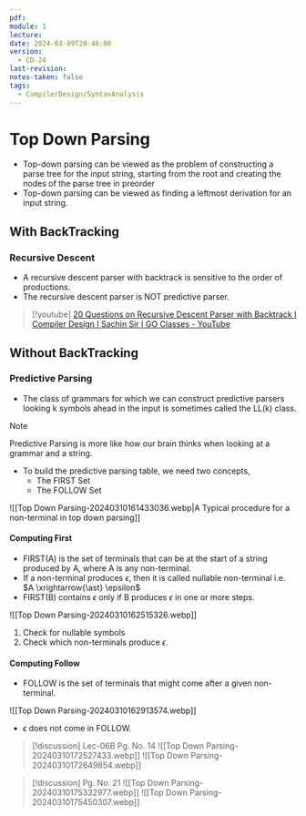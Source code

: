 ```yaml
---
pdf: 
module: 1
lecture: 
date: 2024-03-09T20:46:00
version:
  - CD-24
last-revision: 
notes-taken: false
tags:
  - CompilerDesign/SyntaxAnalysis
---
```

# Top Down Parsing

- Top-down parsing can be viewed as the problem of constructing a parse tree for the input string, starting from the root and creating the nodes of the parse tree in preorder
- Top-down parsing can be viewed as finding a leftmost derivation for an input string.



## With BackTracking

### Recursive Descent

- A recursive descent parser with backtrack is sensitive to the order of productions.
- The recursive descent parser is NOT predictive parser.



> [!youtube] 
> [20 Questions on Recursive Descent Parser with Backtrack I Compiler Design I Sachin Sir I GO Classes - YouTube](https://www.youtube.com/watch?v=lRh6PlBkBvY)

## Without BackTracking

### Predictive Parsing

- The class of grammars for which we can construct predictive parsers looking k symbols ahead in the input is sometimes called the LL(k) class.



> [!NOTE] 
> Predictive Parsing is more like how our brain thinks when looking at a grammar and a string.


- To build the predictive parsing table, we need two concepts,
	- The FIRST Set
	- The FOLLOW Set

![[Top Down Parsing-20240310161433036.webp|A Typical procedure for a non-terminal in top down parsing]]

#### Computing First
- FIRST(A) is the set of terminals that can be at the start of a string produced by A, where A is any non-terminal.
- If a non-terminal produces $\epsilon$, then it is called nullable non-terminal i.e. $A \xrightarrow{\ast} \epsilon$
- FIRST(B) contains $\epsilon$ only if B produces $\epsilon$ in one or more steps.

![[Top Down Parsing-20240310162515326.webp]]

1. Check for nullable symbols
2. Check which non-terminals produce $\epsilon$.

#### Computing Follow
- FOLLOW is the set of terminals that might come after a given non-terminal.

![[Top Down Parsing-20240310162913574.webp]]

- $\epsilon$ does not come in FOLLOW.


> [!discussion] 
> Lec-06B Pg. No. 14
> ![[Top Down Parsing-20240310172527433.webp]]
> ![[Top Down Parsing-20240310172649854.webp]]


> [!discussion] 
> Pg. No. 21
> ![[Top Down Parsing-20240310175332977.webp]]
> ![[Top Down Parsing-20240310175450307.webp]]

